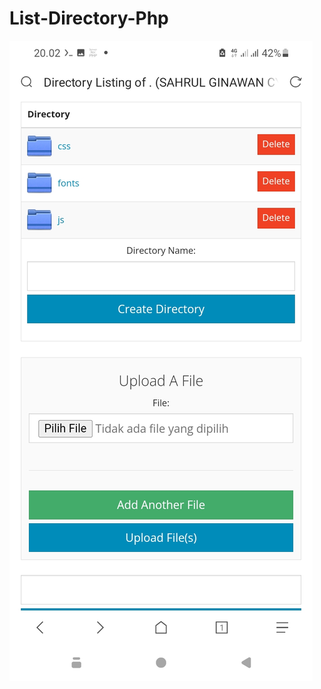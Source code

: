 # List-Directory-Php
![template_s](https://github.com/Bang-Sahrul-Gunawan-Cyber/List-Directory-Php/raw/master/Screenshot_20230212-200254_Via.jpg)
